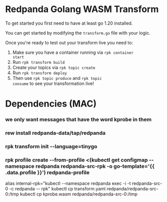 # Redpanda Golang WASM Transform

To get started you first need to have at least go 1.20 installed.

You can get started by modifying the <code>transform.go</code> file
with your logic.

Once you're ready to test out your transform live you need to:

1. Make sure you have a container running via <code>rpk container start</code>
1. Run <code>rpk transform build</code>
1. Create your topics via <code>rpk topic create</code>
1. Run <code>rpk transform deploy</code>
1. Then use <code>rpk topic produce</code> and <code>rpk topic consume</code>
   to see your transformation live!


# Dependencies (MAC)
### we only want messages that have the word kprobe in them 
### rew install redpanda-data/tap/redpanda
### rpk transform init --language=tinygo
### rpk profile create --from-profile <(kubectl get configmap --namespace redpanda redpanda-src-rpk -o go-template='{{ .data.profile }}') redpanda-profile
alias internal-rpk="kubectl --namespace redpanda exec -i -t redpanda-src-0 -c redpanda -- rpk"
kubectl cp transform.yaml redpanda/redpanda-src-0:/tmp
kubectl cp kprobe.wasm redpanda/redpanda-src-0:/tmp